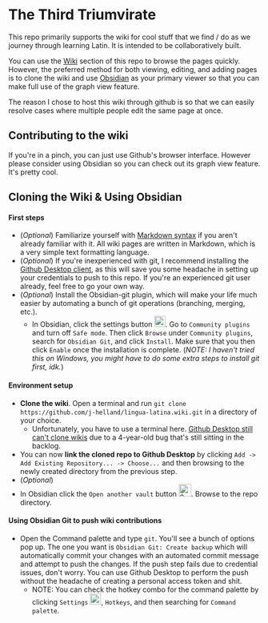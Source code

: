 # The Third Triumvirate
This repo primarily supports the wiki for cool stuff that we find / do as we journey through learning Latin.
It is intended to be collaboratively built.

You can use the [Wiki](https://github.com/j-helland/lingua-latina/wiki) section of this repo to browse the pages quickly.
However, the preferred method for both viewing, editing, and adding pages is to clone the wiki and use [Obsidian](https://obsidian.md) as your primary viewer so that you can make full use of the graph view feature.

The reason I chose to host this wiki through github is so that we can easily resolve cases where multiple people edit the same page at once. 

## Contributing to the wiki
If you're in a pinch, you can just use Github's browser interface.
However please consider using Obsidian so you can check out its graph view feature.
It's pretty cool.

## Cloning the Wiki & Using Obsidian
#### First steps
- (_Optional_) Familiarize yourself with [Markdown syntax](https://www.markdownguide.org/cheat-sheet/) if you aren't already familiar with it. All wiki pages are written in Markdown, which is a very simple text formatting language. 
- (_Optional_) If you're inexperienced with git, I recommend installing the [Github Desktop client](https://desktop.github.com), as this will save you some headache in setting up your credentials to push to this repo. 
If you're an experienced git user already, feel free to go your own way.
- (_Optional_) Install the Obsidian-git plugin, which will make your life much easier by automating a bunch of git operations (branching, merging, etc.). 
  - In Obsidian, click the settings button <img width="22" alt="Screen Shot 2022-04-15 at 12 14 04 PM" src="https://user-images.githubusercontent.com/11012803/163594568-6f50b4a4-f2e0-4dea-b4de-0619a7006196.png">. Go to `Community plugins` and turn off `Safe mode`. Then click `Browse` under `Community plugins`, search for `Obsidian Git`, and click `Install`. 
  Make sure that you then click `Enable` once the installation is complete.
  (_NOTE: I haven't tried this on Windows, you might have to do some extra steps to install git first, idk._)

#### Environment setup
- **Clone the wiki**. Open a terminal and run `git clone https://github.com/j-helland/lingua-latina.wiki.git` in a directory of your choice.
  - Unfortunately, you have to use a terminal here. [Github Desktop still can't clone wikis](https://github.com/desktop/desktop/issues/3839) due to a 4-year-old bug that's still sitting in the backlog.
- You can now **link the cloned repo to Github Desktop** by clicking `Add -> Add Existing Repository... -> Choose...` and then browsing to the newly created directory from the previous step.
- (_Optional_)
- In Obsidian click the `Open another vault` button <img width="25" alt="Screen Shot 2022-04-15 at 12 10 45 PM" src="https://user-images.githubusercontent.com/11012803/163594216-2f0e27b5-eb53-4b2d-827a-5a347ed67f9c.png">. Browse to the repo directory.

#### Using Obsidian Git to push wiki contributions
- Open the Command palette and type `git`. 
You'll see a bunch of options pop up.
The one you want is `Obsidian Git: Create backup` which will automatically commit your changes with an automated commit message and attempt to push the changes. 
If the push step fails due to credential issues, don't worry. 
You can use Github Desktop to perform the push without the headache of creating a personal access token and shit.
  - NOTE: You can check the hotkey combo for the command palette by clicking `Settings` <img width="22" alt="Screen Shot 2022-04-15 at 12 14 04 PM" src="https://user-images.githubusercontent.com/11012803/163594568-6f50b4a4-f2e0-4dea-b4de-0619a7006196.png">, `Hotkeys`, and then searching for `Command palette`. 
